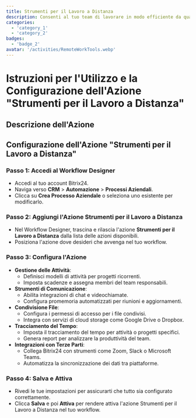 ```yaml
---
title: Strumenti per il Lavoro a Distanza
description: Consenti al tuo team di lavorare in modo efficiente da qualsiasi parte del mondo.
categories: 
  - 'category_1'
  - 'category_2'
badges: 
  - 'badge_2'
avatar: '/activities/RemoteWorkTools.webp'
---
```

# Istruzioni per l'Utilizzo e la Configurazione dell'Azione "Strumenti per il Lavoro a Distanza"

## Descrizione dell'Azione

## **Configurazione dell'Azione "Strumenti per il Lavoro a Distanza"**

### Passo 1: Accedi al Workflow Designer
- Accedi al tuo account Bitrix24.
- Naviga verso **CRM** > **Automazione** > **Processi Aziendali**.
- Clicca su **Crea Processo Aziendale** o seleziona uno esistente per modificarlo.

### Passo 2: Aggiungi l'Azione Strumenti per il Lavoro a Distanza
- Nel Workflow Designer, trascina e rilascia l'azione **Strumenti per il Lavoro a Distanza** dalla lista delle azioni disponibili.
- Posiziona l'azione dove desideri che avvenga nel tuo workflow.

### Passo 3: Configura l'Azione
- **Gestione delle Attività**:
  - Definisci modelli di attività per progetti ricorrenti.
  - Imposta scadenze e assegna membri del team responsabili.
- **Strumenti di Comunicazione**:
  - Abilita integrazioni di chat e videochiamate.
  - Configura promemoria automatizzati per riunioni e aggiornamenti.
- **Condivisione File**:
  - Configura i permessi di accesso per i file condivisi.
  - Integra con servizi di cloud storage come Google Drive o Dropbox.
- **Tracciamento del Tempo**:
  - Imposta il tracciamento del tempo per attività o progetti specifici.
  - Genera report per analizzare la produttività del team.
- **Integrazioni con Terze Parti**:
  - Collega Bitrix24 con strumenti come Zoom, Slack o Microsoft Teams.
  - Automatizza la sincronizzazione dei dati tra piattaforme.

### Passo 4: Salva e Attiva
- Rivedi le tue impostazioni per assicurarti che tutto sia configurato correttamente.
- Clicca **Salva** e poi **Attiva** per rendere attiva l'azione Strumenti per il Lavoro a Distanza nel tuo workflow.